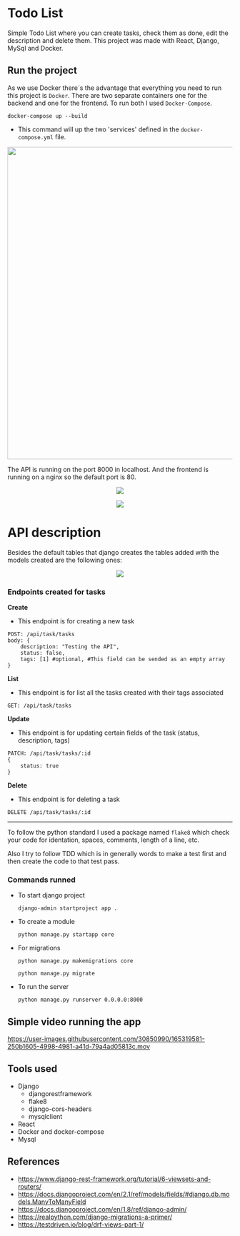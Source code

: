 # Todo List

Simple Todo List where you can create tasks, check them as done, edit the description and delete them. This project was made with React, Django, MySql and Docker.

## Run the project
As we use Docker there´s the advantage that everything you need to run this project is `Docker`. There are two separate containers one for the backend and one for the frontend. To run both I used `Docker-Compose`. 

```
docker-compose up --build
```
- This command will up the two 'services' defined in the `docker-compose.yml` file. 

<p align="center">
    <img src="https://user-images.githubusercontent.com/30850990/165311939-1eece436-6349-44ee-be02-e5be87dcd612.png" width="700">
</p>

The API is running on the port 8000 in localhost. And the frontend is running on a nginx so the default port is 80.

<p align="center">
    <img src="https://user-images.githubusercontent.com/30850990/165313156-c65d3809-5c31-49ae-98e0-a1f7c34fcf5f.png" >
</p>

<p align="center">
    <img src="https://user-images.githubusercontent.com/30850990/165313164-b4b029b5-fa7d-4410-bd95-0aab16d47467.png" >
</p>

# API description

Besides the default tables that django creates the tables added with the models created are the following ones:

<p align="center">
    <img src="https://user-images.githubusercontent.com/30850990/165313846-249f5094-9463-4901-913d-9443476915a4.png" >
</p>

### Endpoints created for tasks 
**Create**
- This endpoint is for creating a new task
```
POST: /api/task/tasks
body: {
    description: "Testing the API",
    status: false,
    tags: [1] #optional, #This field can be sended as an empty array
}
```

**List**
- This endpoint is for list all the tasks created with their tags associated
```
GET: /api/task/tasks
```

**Update**
- This endpoint is for updating certain fields of the task (status, description, tags)
```
PATCH: /api/task/tasks/:id
{
    status: true
}
```

**Delete**
- This endpoint is for deleting a task
```
DELETE /api/task/tasks/:id
```

--- 

To follow the python standard I used a package named `flake8` which check your code for identation, spaces, comments, length of a line, etc. 

Also I try to follow TDD which is in generally words to make a test first and then create the code to that test pass.

### Commands runned
- To start django project
    ```
    django-admin startproject app .
    ```

- To create a module
    ```
    python manage.py startapp core
    ```

- For migrations
    ```
    python manage.py makemigrations core

    python manage.py migrate
    ```

- To run the server
    ```
    python manage.py runserver 0.0.0.0:8000
    ```

## Simple video running the app
https://user-images.githubusercontent.com/30850990/165319581-250b1605-4998-4981-a41d-79a4ad05813c.mov

## Tools used
- Django
    + djangorestframework
    + flake8
    + django-cors-headers
    + mysqlclient
- React
- Docker and docker-compose
- Mysql

## References
- https://www.django-rest-framework.org/tutorial/6-viewsets-and-routers/
- https://docs.djangoproject.com/en/2.1/ref/models/fields/#django.db.models.ManyToManyField
- https://docs.djangoproject.com/en/1.8/ref/django-admin/
- https://realpython.com/django-migrations-a-primer/
- https://testdriven.io/blog/drf-views-part-1/

